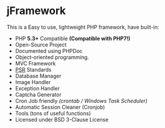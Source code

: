 jFramework
==========

This is a Easy to use, lightweight PHP framework, have built-in:

* PHP **5.3+** Compatible **(Compatible with PHP7!)**
* Open-Source Project
* Documented using PHPDoc
* Object-oriented programming.
* MVC Framework
* [PSR][] Standards
* Database Manager
* Image Handler
* Exception Handler
* Captcha Generator
* Cron Job friendly _(crontab / Windows Task Scheduler)_
* Automatic Session Cleaner (Cronjob)
* Tools (tons of useful functions)
* Licensed under BSD 3-Clause License

[PSR]: <http://www.php-fig.org/psr/>
